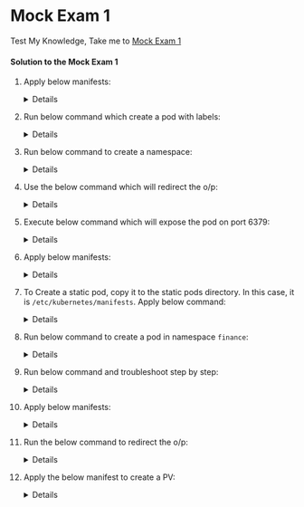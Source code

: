 # Mock Exam 1

  Test My Knowledge, Take me to [Mock Exam 1](https://kodekloud.com/topic/mock-exam-1-3/)

  #### Solution to the Mock Exam 1

  1. Apply below manifests:

     <details>
     
           ```
           apiVersion: v1
           kind: Pod
           metadata:
             creationTimestamp: null
             labels:
               run: nginx-pod
             name: nginx-pod
           spec:
             containers:
             - image: nginx:alpine
               name: nginx-pod
               resources: {}
             dnsPolicy: ClusterFirst
             restartPolicy: Always
           status: {}
           ```
     </details>

  2. Run below command which create a pod with labels:

     <details>
     
     ```
     kubectl run messaging --image=redis:alpine --labels=tier=msg
     ```
     </details>

 
  3. Run below command to create a namespace:
     
     <details>

     ```
     kubectl create namespace apx-x9984574
     ```
     </details>

  4. Use the below command which will redirect the o/p:

     <details>

     ```
     kubectl get nodes -o json > /opt/outputs/nodes-z3444kd9.json
     ```
     </details>

  5. Execute below command which will expose the pod on port 6379:

     <details>

     ```
     kubectl expose pod messaging --port=6379 --name messaging-service
     ```
     </details>

  6. Apply below manifests:

     <details>

      ```
      apiVersion: apps/v1
      kind: Deployment
      metadata:
        creationTimestamp: null
        labels:
          app: hr-web-app
        name: hr-web-app
      spec:
        replicas: 2
        selector:
          matchLabels:
            app: hr-web-app
        strategy: {}
        template:
          metadata:
            creationTimestamp: null
            labels:
              app: hr-web-app
          spec:
            containers:
            - image: kodekloud/webapp-color
              name: webapp-color
              resources: {}
      status: {}
      ```
      
      In v1.19, we can add `--replicas` flag with `kubectl create deployment` command:
      ```
      kubectl create deployment hr-web-app --image=kodekloud/webapp-color --replicas=2
      ```
     </details>

  7. To Create a static pod, copy it to the static pods directory. In this case, it is `/etc/kubernetes/manifests`. Apply below command:

      <details>

             k run static-busybox --image busybox --dry-run=client -o yaml --command -- sleep 1000 > static-busybox.yaml

        move the file to `/etc/kubernetes/manifests`
         
             mv static-busybox.yaml /etc/kubernetes/manifests/

        manifest file should look like this:
     
             apiVersion: v1
             kind: Pod
             metadata:
               creationTimestamp: null
               labels:
                 run: static-busybox
               name: static-busybox
             spec:
               containers:
               - command:
                 - sleep
                 - "1000"
                 image: busybox
                 name: static-busybox
                 resources: {}
               dnsPolicy: ClusterFirst
               restartPolicy: Always
             status: {}
         
      </details>

  9. Run below command to create a pod in namespace `finance`:

     <details>

     ```
     kubectl run temp-bus --image=redis:alpine -n finance
     ```
     </details>

  10. Run below command and troubleshoot step by step:

       <details>
  
       ```
       kubectl describe pod orange
       ```
  
       Export the running pod using below command and correct the spelling of the command **`sleeeep`** to **`sleep`** 
  
       ```
       kubectl get pod orange -o yaml > orange.yaml
       ```
     
       Delete the running Orange pod and recreate the pod using command.
       
       ```
       kubectl delete pod orange
       kubectl create -f orange.yaml
       ```
       </details>

  11. Apply below manifests:

      <details>

      ```
      apiVersion: v1
      kind: Service
      metadata:
        creationTimestamp: null
        labels:
          app: hr-web-app
        name: hr-web-app-service
      spec:
        ports:
        - port: 8080
          protocol: TCP
          targetPort: 8080
          nodePort: 30082
        selector:
          app: hr-web-app
        type: NodePort
      status:
        loadBalancer: {}
      ```
      </details>

  12. Run the below command to redirect the o/p:

      <details>

      ``` 
      kubectl get nodes -o jsonpath='{.items[*].status.nodeInfo.osImage}' > /opt/outputs/nodes_os_x43kj56.txt
      ```
      </details>

  13. Apply the below manifest to create a PV:

      <details>
     
       ```
       apiVersion: v1
       kind: PersistentVolume
       metadata:
         name: pv-analytics
       spec:
         capacity:
           storage: 100Mi
         volumeMode: Filesystem
         accessModes:
           - ReadWriteMany
         hostPath:
             path: /pv/data-analytics
       ```
       </details>
       
